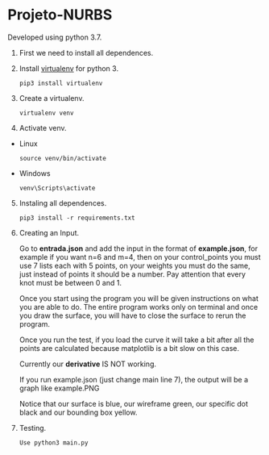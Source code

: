 # Projeto-NURBS

Developed using python 3.7.

1. First we need to install all dependences.

2. Install [virtualenv](https://virtualenv.pypa.io/en/latest/installation/) for python 3.
    ``` 
    pip3 install virtualenv
    ```
    
3. Create a virtualenv.
    ```
    virtualenv venv
    ```
    

4. Activate venv.

* Linux
    ```
    source venv/bin/activate
    ```

* Windows
    ```
    venv\Scripts\activate
    ```

5. Instaling all dependences.
    ```
    pip3 install -r requirements.txt
    ```

6. Creating an Input.

    Go to **entrada.json** and add the input in the format of **example.json**, for example if you want n=6 and m=4, then on your control_points you must use 7 lists each with 5 points, on your weights you must do the same, just instead of points it should be a number.
    Pay attention that every knot must be between 0 and 1.

    Once you start using the program you will be given instructions on what you are able to do. The entire program works only on terminal and once you draw the surface, you will have to close the surface to rerun the program.

    Once you run the test, if you load the curve it will take a bit after all the points are calculated because matplotlib is a bit slow on this case.

    Currently our **derivative** IS NOT working.

    If you run example.json (just change main line 7), the output will be a graph like example.PNG

    Notice that our surface is blue, our wireframe green, our specific dot black and our bounding box yellow.

7. Testing.
    ```
    Use python3 main.py
    ```
